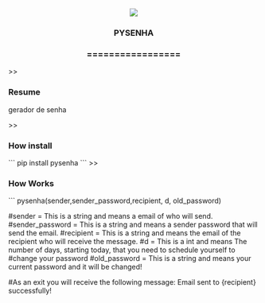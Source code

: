 
<h1 align="center">
<img src="https://img.shields.io/static/v1?label=PYSENHA%20POR&message=Bates&color=7159c1&style=flat-square&logo=ghost"/>
<h3> <p align="center">PYSENHA </p> </h3>
<h3> <p align="center"> ================= </p> </h3>
>> <h3> Resume </h3>
<p> gerador de senha </p>
>> <h3> How install </h3>
```
pip install pysenha
```
>> <h3> How Works </h3>
```
pysenha(sender,sender_password,recipient, d, old_password)

#sender = This is a string and means a email of who will send.
#sender_password = This is a string and means a sender password that will send the email.
#recipient = This is a string and means the email of the recipient who will receive the message.
#d = This is a int and means The number of days, starting today, that you need to schedule yourself to #change your password
#old_password = This is a string and means your current password and it will be changed!

#As an exit you will receive the following message:
Email sent to {recipient} successfully!
```
    